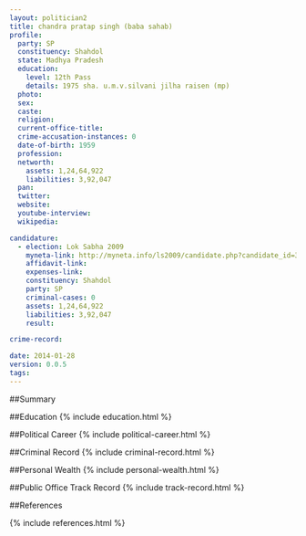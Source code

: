 ```yaml
---
layout: politician2
title: chandra pratap singh (baba sahab)
profile: 
  party: SP
  constituency: Shahdol
  state: Madhya Pradesh
  education: 
    level: 12th Pass
    details: 1975 sha. u.m.v.silvani jilha raisen (mp)
  photo: 
  sex: 
  caste: 
  religion: 
  current-office-title: 
  crime-accusation-instances: 0
  date-of-birth: 1959
  profession: 
  networth: 
    assets: 1,24,64,922
    liabilities: 3,92,047
  pan: 
  twitter: 
  website: 
  youtube-interview: 
  wikipedia: 

candidature: 
  - election: Lok Sabha 2009
    myneta-link: http://myneta.info/ls2009/candidate.php?candidate_id=3298
    affidavit-link: 
    expenses-link: 
    constituency: Shahdol 
    party: SP
    criminal-cases: 0
    assets: 1,24,64,922
    liabilities: 3,92,047
    result:  

crime-record: 

date: 2014-01-28
version: 0.0.5
tags: 
---
```

##Summary


##Education
{% include education.html %}


##Political Career
{% include political-career.html %}


##Criminal Record
{% include criminal-record.html %}


##Personal Wealth
{% include personal-wealth.html %}


##Public Office Track Record
{% include track-record.html %}


##References


{% include references.html %}